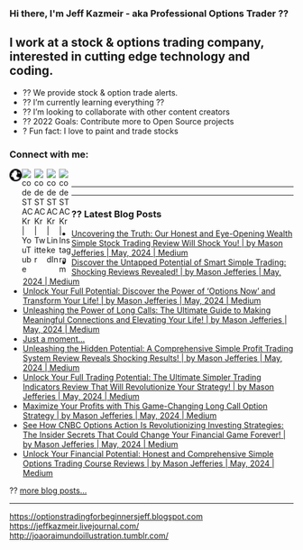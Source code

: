 

<!--
**jeffkazmeir/jeffkazmeir** is a ✨ _special_ ✨ repository because its `README.md` (this file) appears on your GitHub profile.

Here are some ideas to get you started:

- 🔭 I’m currently working on ...
- 🌱 I’m currently learning ...
- 👯 I’m looking to collaborate on ...
- 🤔 I’m looking for help with ...
- 💬 Ask me about ...
- 📫 How to reach me: ...
- 😄 Pronouns: ...
- ⚡ Fun fact: ...
-->
### Hi there, I'm Jeff Kazmeir - aka Professional Options Trader ??
## I work at a stock & options trading company, interested in cutting edge technology and coding.

- ?? We provide stock & option trade alerts.
- ?? I’m currently learning everything ??
- ?? I’m looking to collaborate with other content creators
- ?? 2022 Goals: Contribute more to Open Source projects
- ? Fun fact: I love to paint and trade stocks


### Connect with me:

[<img align="left" alt="codeSTACKr.com" width="22px" src="https://raw.githubusercontent.com/iconic/open-iconic/master/svg/globe.svg" />][website]
[<img align="left" alt="codeSTACKr | YouTube" width="22px" src="https://cdn.jsdelivr.net/npm/simple-icons@v3/icons/youtube.svg" />][youtube]
[<img align="left" alt="codeSTACKr | Twitter" width="22px" src="https://cdn.jsdelivr.net/npm/simple-icons@v3/icons/twitter.svg" />][twitter]
[<img align="left" alt="codeSTACKr | LinkedIn" width="22px" src="https://cdn.jsdelivr.net/npm/simple-icons@v3/icons/linkedin.svg" />][linkedin]
[<img align="left" alt="codeSTACKr | Instagram" width="22px" src="https://cdn.jsdelivr.net/npm/simple-icons@v3/icons/instagram.svg" />][instagram]

<br />

---

---

### ?? Latest Blog Posts

<!-- BLOG-POST-LIST:START -->
- [Uncovering the Truth: Our Honest and Eye-Opening Wealth Simple Stock Trading Review Will Shock You! | by Mason Jefferies | May, 2024 | Medium](https://tradingoptionsforbeginners.medium.com/uncovering-the-truth-our-honest-and-eye-opening-wealth-simple-stock-trading-review-will-shock-you-cf480c065e1f?source=ifttt--------------3)
- [Discover the Untapped Potential of Smart Simple Trading: Shocking Reviews Revealed! | by Mason Jefferies | May, 2024 | Medium](https://tradingoptionsforbeginners.medium.com/discover-the-untapped-potential-of-smart-simple-trading-shocking-reviews-revealed-6d38d9b3d184?source=ifttt--------------3)
- [Unlock Your Full Potential: Discover the Power of ‘Options Now’ and Transform Your Life! | by Mason Jefferies | May, 2024 | Medium](https://tradingoptionsforbeginners.medium.com/unlock-your-full-potential-discover-the-power-of-options-now-and-transform-your-life-592220767a88?source=ifttt--------------3)
- [Unleashing the Power of Long Calls: The Ultimate Guide to Making Meaningful Connections and Elevating Your Life! | by Mason Jefferies | May, 2024 | Medium](https://tradingoptionsforbeginners.medium.com/unleashing-the-power-of-long-calls-the-ultimate-guide-to-making-meaningful-connections-and-c3d65fee0ce0?source=ifttt--------------3)
- [Just a moment...](https://medium.com/@tradingoptionsforbeginners/discover-the-secret-behind-option-alpha-signals-unlocking-profitable-trades-every-time-721198e10b4a?source=ifttt--------------3)
- [Unleashing the Hidden Potential: A Comprehensive Simple Profit Trading System Review Reveals Shocking Results! | by Mason Jefferies | May, 2024 | Medium](https://tradingoptionsforbeginners.medium.com/unleashing-the-hidden-potential-a-comprehensive-simple-profit-trading-system-review-reveals-596e091fdb3a?source=ifttt--------------3)
- [Unlock Your Full Trading Potential: The Ultimate Simpler Trading Indicators Review That Will Revolutionize Your Strategy! | by Mason Jefferies | May, 2024 | Medium](https://tradingoptionsforbeginners.medium.com/unlock-your-full-trading-potential-the-ultimate-simpler-trading-indicators-review-that-will-c146ba04a0ef?source=ifttt--------------3)
- [Maximize Your Profits with This Game-Changing Long Call Option Strategy | by Mason Jefferies | May, 2024 | Medium](https://tradingoptionsforbeginners.medium.com/maximize-your-profits-with-this-game-changing-long-call-option-strategy-18889f1b0b00?source=ifttt--------------3)
- [See How CNBC Options Action Is Revolutionizing Investing Strategies: The Insider Secrets That Could Change Your Financial Game Forever! | by Mason Jefferies | May, 2024 | Medium](https://tradingoptionsforbeginners.medium.com/see-how-cnbc-options-action-is-revolutionizing-investing-strategies-the-insider-secrets-that-could-32ab171884d2?source=ifttt--------------3)
- [Unlock Your Financial Potential: Honest and Comprehensive Simple Options Trading Course Reviews | by Mason Jefferies | May, 2024 | Medium](https://tradingoptionsforbeginners.medium.com/unlock-your-financial-potential-honest-and-comprehensive-simple-options-trading-course-reviews-5c343b64c569?source=ifttt--------------3)
<!-- BLOG-POST-LIST:END -->

?? [more blog posts...](https://theministerofcapitalism.com/blog/)

---


[website]: https://kingtradingsystems.com/blog/
[twitter]: https://twitter.com/optionstradejef
[youtube]: https://www.youtube.com/channel/UCEo82TuA0YdbXyO2oPecIHQ
[instagram]: https://tradingoptionsforbeginners.medium.com
[linkedin]: https://ca.linkedin.com/in/theministerofcapitalism
 https://optionstradingforbeginnersjeff.blogspot.com
 https://jeffkazmeir.livejournal.com/
 http://joaoraimundoillustration.tumblr.com/



